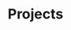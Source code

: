 ---
title: Projects
type: landing

sections:
  - block: portfolio
    content:
      title: Projects
      subtitle: Our Research Projects
      text: ''
      filters:
        folders:
          - project
      default_button_index: 0
      buttons:
        - name: All
          tag: '*'
        - name: Complex Systems
          tag: Complex Systems
        - name: Control Theory
          tag: Control Theory
        - name: Other
          tag: Other
    design:
      columns: '1'
      view: showcase
      flip_alt_rows: false
--- 